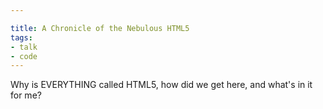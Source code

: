 ```yaml
---

title: A Chronicle of the Nebulous HTML5
tags:
- talk
- code
---
```


Why is EVERYTHING called HTML5, how did we get here, and what's in it for me?

<script async class="speakerdeck-embed" data-id="63610bb0a629013045c9167a04105724" data-ratio="1.77777777777778" src="//speakerdeck.com/assets/embed.js"></script>
